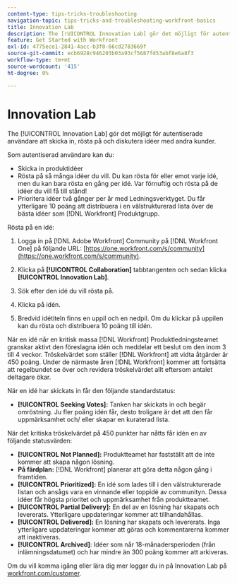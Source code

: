 ```yaml
---
content-type: tips-tricks-troubleshooting
navigation-topic: tips-tricks-and-troubleshooting-workfront-basics
title: Innovation Lab
description: The [!UICONTROL Innovation Lab] gör det möjligt för autentiserade användare att skicka in, rösta på och diskutera idéer med andra kunder.
feature: Get Started with Workfront
exl-id: 4775ece1-2841-4acc-b3f0-66cd2783669f
source-git-commit: ecb6928c946203b03a93cf5687fd53abf8e6a8f3
workflow-type: tm+mt
source-wordcount: '415'
ht-degree: 0%

---
```


# Innovation Lab

The [!UICONTROL Innovation Lab] gör det möjligt för autentiserade användare att skicka in, rösta på och diskutera idéer med andra kunder.

Som autentiserad användare kan du:

* Skicka in produktidéer
* Rösta på så många idéer du vill. Du kan rösta för eller emot varje idé, men du kan bara rösta en gång per idé. Var förnuftig och rösta på de idéer du vill få till stånd!
* Prioritera idéer två gånger per år med Ledningsverktyget. Du får ytterligare 10 poäng att distribuera i en välstrukturerad lista över de bästa idéer som [!DNL Workfront] Produktgrupp.

Rösta på en idé:

1. Logga in på [!DNL Adobe Workfront] Community på [!DNL Workfront One] på följande URL:  [https://one.workfront.com/s/community](https://one.workfront.com/s/community).

1. Klicka på **[!UICONTROL Collaboration]** tabbtangenten och sedan klicka **[!UICONTROL Innovation Lab]**.

1. Sök efter den idé du vill rösta på.
1. Klicka på idén.
1. Bredvid idétiteln finns en uppil och en nedpil. Om du klickar på uppilen kan du rösta och distribuera 10 poäng till idén.

När en idé når en kritisk massa [!DNL Workfront] Produktledningsteamet granskar aktivt den föreslagna idén och meddelar ett beslut om den inom 3 till 4 veckor. Tröskelvärdet som ställer [!DNL Workfront] att vidta åtgärder är 450 poäng. Under de närmaste åren [!DNL Workfront] kommer att fortsätta att regelbundet se över och revidera tröskelvärdet allt eftersom antalet deltagare ökar.

När en idé har skickats in får den följande standardstatus:

* **[!UICONTROL Seeking Votes]:** Tanken har skickats in och begär omröstning. Ju fler poäng idén får, desto troligare är det att den får uppmärksamhet och/ eller skapar en kuraterad lista.

När det kritiska tröskelvärdet på 450 punkter har nåtts får idén en av följande statusvärden:

* **[!UICONTROL Not Planned]:** Produktteamet har fastställt att de inte kommer att skapa någon lösning.
* **På färdplan:** [!DNL Workfront] planerar att göra detta någon gång i framtiden.
* **[!UICONTROL Prioritized]:** En idé som lades till i den välstrukturerade listan och ansågs vara en vinnande eller toppidé av communityn. Dessa idéer får högsta prioritet och uppmärksamhet från produktteamet.
* **[!UICONTROL Partial Delivery]:** En del av en lösning har skapats och levererats. Ytterligare uppdateringar kommer att tillhandahållas.
* **[!UICONTROL Delivered]:** En lösning har skapats och levererats. Inga ytterligare uppdateringar kommer att göras och kommentarerna kommer att inaktiveras.
* **[!UICONTROL Archived]**: Idéer som når 18-månadersperioden (från inlämningsdatumet) och har mindre än 300 poäng kommer att arkiveras.

Om du vill komma igång eller lära dig mer loggar du in på Innovation Lab på  [workfront.com/customer](https://www.workfront.com/customer).
